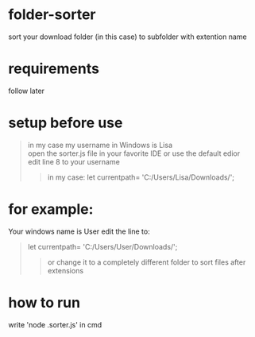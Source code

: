 # folder-sorter
sort your download folder (in this case) to subfolder with extention name

# requirements 
follow later


# setup before use
> in my case my username in Windows is Lisa <br>
 open the sorter.js file in your favorite IDE or use the default edior <br>
 edit line 8 to your username <br>
 >> in my case:
 >> let currentpath= 'C:/Users/Lisa/Downloads/';


# for example:
Your windows name is User
edit the line to:
> let currentpath= 'C:/Users/User/Downloads/';
>> or change it to a completely different folder to sort files after extensions


# how to run
write 'node .sorter.js' in cmd
